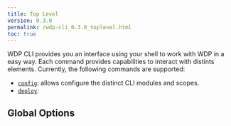 ```yaml
---
title: Top Level
version: 0.3.0
permalink: /wdp-cli_0.3.0_toplevel.html
toc: true
---
```


WDP CLI provides you an interface using your shell to work with WDP in a easy way.
Each command provides capabilities to interact with distints elements. Currently, 
the following commands are supported:

- [`config`](): allows configure the distinct CLI modules and scopes. 
- [`deploy`]():

## Global Options